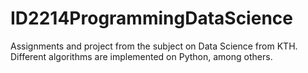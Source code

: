 # ID2214ProgrammingDataScience
Assignments and project from the subject on Data Science from KTH. Different algorithms are implemented on Python, among others.
